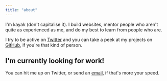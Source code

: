 ```yaml
---
title: "about"
---
```


I'm kayak (don't capitalise it). I build websites, mentor people who aren't quite as experienced as me, and do my best to learn from people who are.

I try to be active on [Twitter](https://twitter.com/by-k4y4k) and you can take a peek at my projects on [GitHub](), if you're that kind of person.

## I'm currently looking for work!

You can hit me up on Twitter, or send an [email](mailto:work.by.kayak@gmail.com), if that's more your speed.
